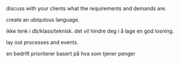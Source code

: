 discuss with your clients what the requirements and demands are.

create an ubiqutous language.

ikke tenk i db/klass/teknisk.
det vil hindre deg i å lage en god losning.

lay out processes and events.

en bedrift prioriterer basert på hva som tjener penger